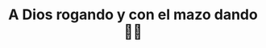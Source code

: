 <!--<h2 align="left">A correre e cagare ci si immerda I garretti 👨‍💻</h2>-->
<h1 align="center">A Dios rogando y con el mazo dando👨‍💻</h1>

<!--
**Ibrahim227/Ibrahim227** is a ✨ _special_ ✨ repository because its `README.md` (this file) appears on your GitHub profile.

Here are some ideas to get you started:

- 🔭 I’m currently working on ...
- 🌱 I’m currently learning ...
- 👯 I’m looking to collaborate on ...
- 🤔 I’m looking for help with ...
- 💬 Ask me about ...
- 📫 How to reach me: ...
- 😄 Pronouns: ...
- ⚡ Fun fact: ...
-->
